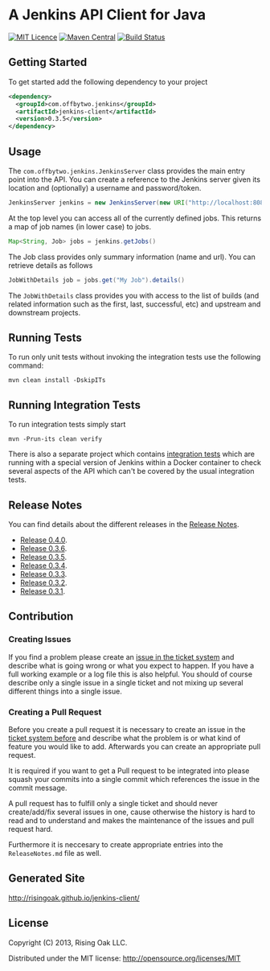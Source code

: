 # A Jenkins API Client for Java

[![MIT Licence](https://img.shields.io/github/license/RisingOak/jenkins-client.svg?label=License)](http://opensource.org/licenses/MIT)
[![Maven Central](https://img.shields.io/maven-central/v/com.offbytwo.jenkins/jenkins-client.svg?label=Maven%20Central)](http://search.maven.org/#search%7Cga%7C1%7Cg%3A%22com.offbytwo.jenkins%22%20a%3A%22jenkins-client%22)
[![Build Status](https://travis-ci.org/RisingOak/jenkins-client.svg?branch=master)](https://travis-ci.org/RisingOak/jenkins-client)

## Getting Started

To get started add the following dependency to your project

```xml
<dependency>
  <groupId>com.offbytwo.jenkins</groupId>
  <artifactId>jenkins-client</artifactId>
  <version>0.3.5</version>
</dependency>
```

## Usage

The `com.offbytwo.jenkins.JenkinsServer` class provides the main entry
point into the API. You can create a reference to the Jenkins server
given its location and (optionally) a username and password/token.

```java
JenkinsServer jenkins = new JenkinsServer(new URI("http://localhost:8080/jenkins"), "admin", "password")
```

At the top level you can access all of the currently defined
jobs. This returns a map of job names (in lower case) to jobs.

```java
Map<String, Job> jobs = jenkins.getJobs()
```

The Job class provides only summary information (name and url). You can retrieve details as follows

```java
JobWithDetails job = jobs.get("My Job").details()
```

The `JobWithDetails` class provides you with access to the list of
builds (and related information such as the first, last, successful,
etc) and upstream and downstream projects.

## Running Tests
To run only unit tests without invoking the integration tests use the following command:

```
mvn clean install -DskipITs
```

## Running Integration Tests
To run integration tests simply start

```
mvn -Prun-its clean verify
```

There is also a separate project which contains [integration
tests][integration-tests] which are running with a special version of Jenkins
within a Docker container to check several aspects of the API which can't be
covered by the usual integration tests.

## Release Notes

You can find details about the different releases in the [Release Notes](https://github.com/RisingOak/jenkins-client/blob/master/ReleaseNotes.md).

 * [Release 0.4.0](https://github.com/RisingOak/jenkins-client/blob/master/ReleaseNotes.md#release-040).
 * [Release 0.3.6](https://github.com/RisingOak/jenkins-client/blob/master/ReleaseNotes.md#release-036).
 * [Release 0.3.5](https://github.com/RisingOak/jenkins-client/blob/master/ReleaseNotes.md#release-035).
 * [Release 0.3.4](https://github.com/RisingOak/jenkins-client/blob/master/ReleaseNotes.md#release-034).
 * [Release 0.3.3](https://github.com/RisingOak/jenkins-client/blob/master/ReleaseNotes.md#release-033).
 * [Release 0.3.2](https://github.com/RisingOak/jenkins-client/blob/master/ReleaseNotes.md#release-032).
 * [Release 0.3.1](https://github.com/RisingOak/jenkins-client/blob/master/ReleaseNotes.md#release-031).

## Contribution

### Creating Issues

If you find a problem please create an 
[issue in the ticket system](https://github.com/RisingOak/jenkins-client/issues)
and describe what is going wrong or what you expect to happen.
If you have a full working example or a log file this is also helpful.
You should of course describe only a single issue in a single ticket and not 
mixing up several different things into a single issue.

### Creating a Pull Request

Before you create a pull request it is necessary to create an issue in
the [ticket system before](https://github.com/RisingOak/jenkins-client/issues)
and describe what the problem is or what kind of feature you would like
to add. Afterwards you can create an appropriate pull request.

It is required if you want to get a Pull request to be integrated into please
squash your commits into a single commit which references the issue in the
commit message.

A pull request has to fulfill only a single ticket and should never
create/add/fix several issues in one, cause otherwise the history is hard to
read and to understand and makes the maintenance of the issues and pull request
hard.

Furthermore it is neccesary to create appropriate entries into the `ReleaseNotes.md`
file as well.


## Generated Site

http://risingoak.github.io/jenkins-client/

## License

Copyright (C) 2013, Rising Oak LLC.

Distributed under the MIT license: http://opensource.org/licenses/MIT

[integration-tests]: https://github.com/RisingOak/jenkins-client-docker
